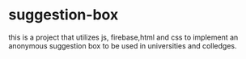 # suggestion-box
this is a project that utilizes js, firebase,html and css to implement an anonymous suggestion box to be used in universities and colledges.
